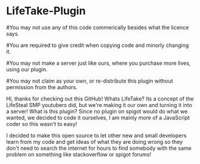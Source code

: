 # LifeTake-Plugin
#You may not use any of this code commerically besides what the licence says.

#You are required to give credit when copying code and minorly changing it.

#You may not make a server just like ours, where you purchase more lives, using our plugin.

#You may not claim as your own, or re-distribute this plugin without permission from the authors.

Hi, thanks for checking out this GitHub!
Whats LifeTake? Its a concept of the LifeSteal SMP youtubers did, but we're making it our own and turning it into a server!
What is this plugin? Since no plugin on spigot would do what we wanted, we decided to code it ourselves, I am mainly more of a JavaScript coder so this wasn't to easy!

I decided to make this open source to let other new and small developers learn from my code and get ideas of what they are doing wrong so they don't need to search
the internet for hours to find somebody with the same problem on something like stackoverflow or spigot forums!
